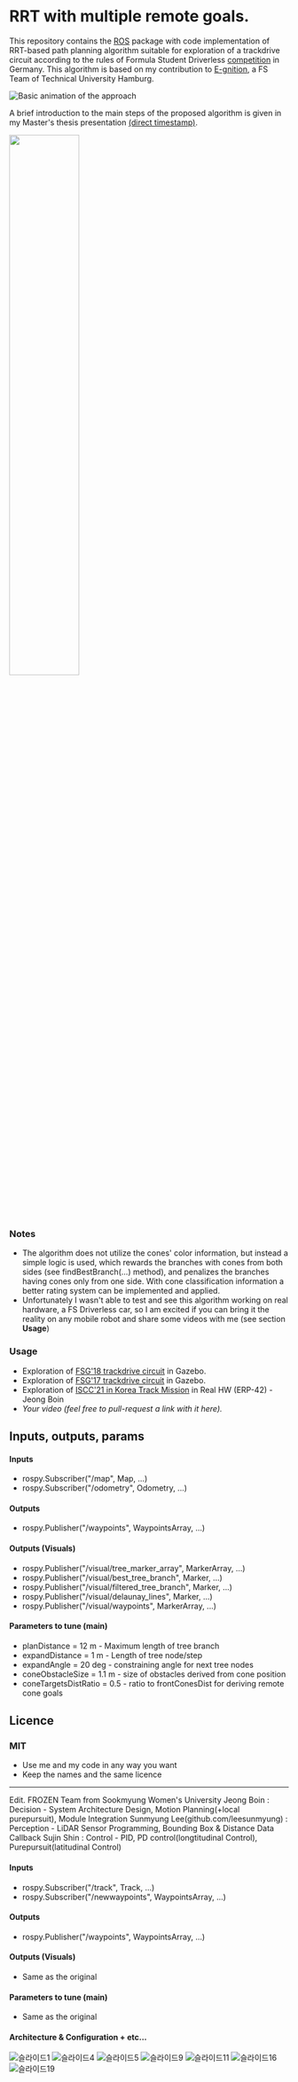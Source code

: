 # RRT with multiple remote goals.

This repository contains the [ROS](https://www.ros.org/) package with code implementation of RRT-based path planning algorithm suitable for exploration of a trackdrive circuit according to the rules of Formula Student Driverless [competition](https://www.formulastudent.de/fsg/) in Germany. This algorithm is based on my contribution to [E-gnition](https://www.egnition.hamburg/), a FS Team of Technical University Hamburg.

![Basic animation of the approach](https://github.com/egnitionHamburg/ma_rrt_path_plan/blob/master/anim/drive.gif "RRT with multiple remote goals")

A brief introduction to the main steps of the proposed algorithm is given in my Master's thesis presentation [(direct timestamp)](https://youtu.be/eOevF5jFSoc?t=475).

[<img src="https://img.youtube.com/vi/eOevF5jFSoc/hqdefault.jpg" width="50%">](https://youtu.be/eOevF5jFSoc)

### Notes
- The algorithm does not utilize the cones' color information, but instead a simple logic is used, which rewards the branches with cones from both sides (see findBestBranch(...) method), and penalizes the branches having cones only from one side. With cone classification information a better rating system can be implemented and applied.
- Unfortunately I wasn't able to test and see this algorithm working on real hardware, a FS Driverless car, so I am excited if you can bring it the reality on any mobile robot and share some videos with me (see section **Usage**)

### Usage
- Exploration of [FSG'18 trackdrive circuit](https://www.youtube.com/watch?v=kjssdifs0DQ) in Gazebo.
- Exploration of [FSG'17 trackdrive circuit](https://www.youtube.com/watch?v=jJAjrCig3yE) in Gazebo.
- Exploration of [ISCC'21 in Korea Track Mission](https://youtu.be/tF_vQYmdT30) in Real HW (ERP-42) - Jeong Boin
- *Your video (feel free to pull-request a link with it here).*

## Inputs, outputs, params

#### Inputs
- rospy.Subscriber("/map", Map, ...)
- rospy.Subscriber("/odometry", Odometry, ...)

#### Outputs
- rospy.Publisher("/waypoints", WaypointsArray, ...)

#### Outputs (Visuals)
- rospy.Publisher("/visual/tree_marker_array", MarkerArray, ...)
- rospy.Publisher("/visual/best_tree_branch", Marker, ...)
- rospy.Publisher("/visual/filtered_tree_branch", Marker, ...)
- rospy.Publisher("/visual/delaunay_lines", Marker, ...)
- rospy.Publisher("/visual/waypoints", MarkerArray, ...)

#### Parameters to tune (main)
- planDistance = 12 m - Maximum length of tree branch
- expandDistance = 1 m - Length of tree node/step
- expandAngle = 20 deg - constraining angle for next tree nodes
- coneObstacleSize = 1.1 m - size of obstacles derived from cone position
- coneTargetsDistRatio = 0.5 - ratio to frontConesDist for deriving remote cone goals

## Licence

### MIT
- Use me and my code in any way you want
- Keep the names and the same licence


---
Edit. FROZEN Team from Sookmyung Women's University
Jeong Boin : Decision - System Architecture Design, Motion Planning(+local purepursuit), Module Integration
Sunmyung Lee(github.com/leesunmyung) : Perception - LiDAR Sensor Programming, Bounding Box & Distance Data Callback
Sujin Shin : Control - PID, PD control(longtitudinal Control), Purepursuit(latitudinal Control)


#### Inputs
- rospy.Subscriber("/track", Track, ...)
- rospy.Subscriber("/newwaypoints", WaypointsArray, ...)

#### Outputs
- rospy.Publisher("/waypoints", WaypointsArray, ...)

#### Outputs (Visuals)
- Same as the original

#### Parameters to tune (main)
- Same as the original

#### Architecture & Configuration + etc...
![슬라이드1](https://user-images.githubusercontent.com/54930076/161677596-2bfe92a0-5c2f-4ac8-85b1-d842ed102bf3.png)
![슬라이드4](https://user-images.githubusercontent.com/54930076/161677605-ccdb9f20-6522-40ed-ba9a-39ffc710892c.png)
![슬라이드5](https://user-images.githubusercontent.com/54930076/161677607-345cf3fc-0bc3-40f3-aed6-14f59db2832f.png)
![슬라이드9](https://user-images.githubusercontent.com/54930076/161677609-d44d2be7-3a31-4589-ab2a-41158e3c4518.png)
![슬라이드11](https://user-images.githubusercontent.com/54930076/161677613-8dade1d3-556b-4f90-8e0e-32c2bea1a5ff.png)
![슬라이드16](https://user-images.githubusercontent.com/54930076/161677616-059680ce-35cf-423c-96d4-4956f2b85691.png)
![슬라이드19](https://user-images.githubusercontent.com/54930076/161677620-2d4e4891-233a-4812-8f22-0f97c17c286d.png)

